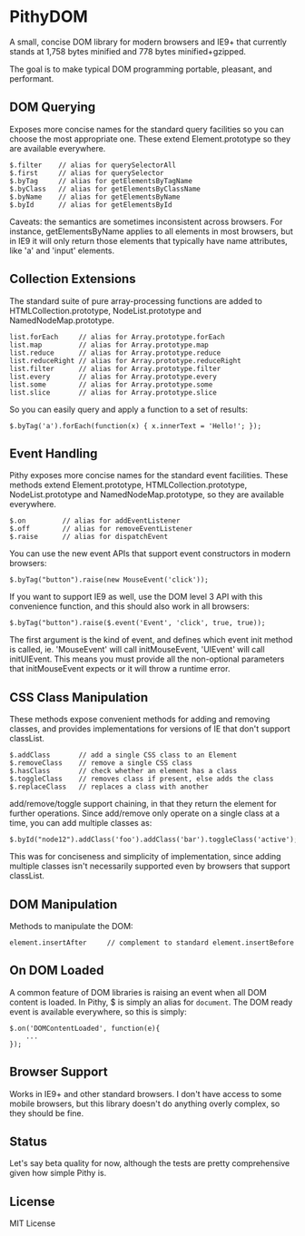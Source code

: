 # PithyDOM

A small, concise DOM library for modern browsers and IE9+ that currently
stands at 1,758 bytes minified and 778 bytes minified+gzipped.

The goal is to make typical DOM programming portable, pleasant, and
performant.

## DOM Querying

Exposes more concise names for the standard query facilities so you can
choose the most appropriate one. These extend Element.prototype so they
are available everywhere.

    $.filter    // alias for querySelectorAll
    $.first     // alias for querySelector
    $.byTag     // alias for getElementsByTagName
    $.byClass   // alias for getElementsByClassName
    $.byName    // alias for getElementsByName
    $.byId      // alias for getElementsById

Caveats: the semantics are sometimes inconsistent across browsers.
For instance, getElementsByName applies to all elements in most
browsers, but in IE9 it will only return those elements that typically
have name attributes, like 'a' and 'input' elements.

## Collection Extensions

The standard suite of pure array-processing functions are added
to HTMLCollection.prototype, NodeList.prototype and
NamedNodeMap.prototype.

    list.forEach     // alias for Array.prototype.forEach
    list.map         // alias for Array.prototype.map
    list.reduce      // alias for Array.prototype.reduce
    list.reduceRight // alias for Array.prototype.reduceRight
    list.filter      // alias for Array.prototype.filter
    list.every       // alias for Array.prototype.every
    list.some        // alias for Array.prototype.some
    list.slice       // alias for Array.prototype.slice

So you can easily query and apply a function to a set of results:

    $.byTag('a').forEach(function(x) { x.innerText = 'Hello!'; });

## Event Handling

Pithy exposes more concise names for the standard event facilities. These
methods extend Element.prototype, HTMLCollection.prototype,
NodeList.prototype and NamedNodeMap.prototype, so they are available
everywhere.

    $.on         // alias for addEventListener
    $.off        // alias for removeEventListener
    $.raise      // alias for dispatchEvent

You can use the new event APIs that support event constructors in modern
browsers:

    $.byTag("button").raise(new MouseEvent('click'));

If you want to support IE9 as well, use the DOM level 3 API with this
convenience function, and this should also work in all browsers:

    $.byTag("button").raise($.event('Event', 'click', true, true));

The first argument is the kind of event, and defines which event init
method is called, ie. 'MouseEvent' will call initMouseEvent, 'UIEvent'
will call initUIEvent. This means you must provide all the non-optional
parameters that initMouseEvent expects or it will throw a runtime error.

## CSS Class Manipulation

These methods expose convenient methods for adding and removing classes,
and provides implementations for versions of IE that don't support classList.

    $.addClass       // add a single CSS class to an Element
    $.removeClass    // remove a single CSS class
    $.hasClass       // check whether an element has a class
    $.toggleClass    // removes class if present, else adds the class
    $.replaceClass   // replaces a class with another

add/remove/toggle support chaining, in that they return the element for
further operations. Since add/remove only operate on a single class at a
time, you can add multiple classes as:

    $.byId("node12").addClass('foo').addClass('bar').toggleClass('active');

This was for conciseness and simplicity of implementation, since adding
multiple classes isn't necessarily supported even by browsers that
support classList.

## DOM Manipulation

Methods to manipulate the DOM:

    element.insertAfter     // complement to standard element.insertBefore

## On DOM Loaded

A common feature of DOM libraries is raising an event when all DOM content
is loaded. In Pithy, $ is simply an alias for `document`. The DOM
ready event is available everywhere, so this is simply:

    $.on('DOMContentLoaded', function(e){
        ...
    });

## Browser Support

Works in IE9+ and other standard browsers. I don't have access to some
mobile browsers, but this library doesn't do anything overly complex,
so they should be fine.

## Status

Let's say beta quality for now, although the tests are pretty
comprehensive given how simple Pithy is.

## License

MIT License
